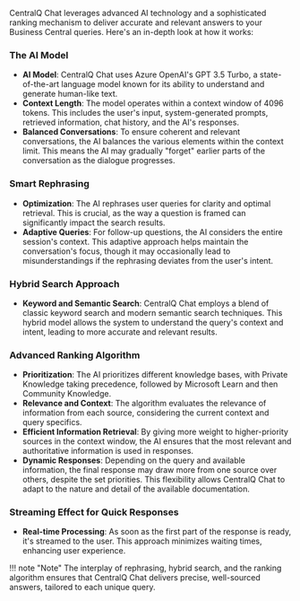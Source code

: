CentralQ Chat leverages advanced AI technology and a sophisticated ranking mechanism to deliver accurate and relevant answers to your Business Central queries. Here's an in-depth look at how it works:

### The AI Model

- **AI Model**: CentralQ Chat uses Azure OpenAI's GPT 3.5 Turbo, a state-of-the-art language model known for its ability to understand and generate human-like text.
- **Context Length**: The model operates within a context window of 4096 tokens. This includes the user's input, system-generated prompts, retrieved information, chat history, and the AI's responses.
- **Balanced Conversations**: To ensure coherent and relevant conversations, the AI balances the various elements within the context limit. This means the AI may gradually "forget" earlier parts of the conversation as the dialogue progresses.

### Smart Rephrasing

- **Optimization**: The AI rephrases user queries for clarity and optimal retrieval. This is crucial, as the way a question is framed can significantly impact the search results.
- **Adaptive Queries**: For follow-up questions, the AI considers the entire session's context. This adaptive approach helps maintain the conversation's focus, though it may occasionally lead to misunderstandings if the rephrasing deviates from the user's intent.

### Hybrid Search Approach

- **Keyword and Semantic Search**: CentralQ Chat employs a blend of classic keyword search and modern semantic search techniques. This hybrid model allows the system to understand the query's context and intent, leading to more accurate and relevant results.

### Advanced Ranking Algorithm

- **Prioritization**: The AI prioritizes different knowledge bases, with Private Knowledge taking precedence, followed by Microsoft Learn and then Community Knowledge.
- **Relevance and Context**: The algorithm evaluates the relevance of information from each source, considering the current context and query specifics. 
- **Efficient Information Retrieval**: By giving more weight to higher-priority sources in the context window, the AI ensures that the most relevant and authoritative information is used in responses.
- **Dynamic Responses**: Depending on the query and available information, the final response may draw more from one source over others, despite the set priorities. This flexibility allows CentralQ Chat to adapt to the nature and detail of the available documentation.

### Streaming Effect for Quick Responses

- **Real-time Processing**: As soon as the first part of the response is ready, it's streamed to the user. This approach minimizes waiting times, enhancing user experience.

!!! note "Note"
    The interplay of rephrasing, hybrid search, and the ranking algorithm ensures that CentralQ Chat delivers precise, well-sourced answers, tailored to each unique query.

